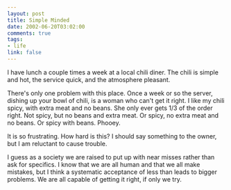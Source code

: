 ```yaml
--- 
layout: post
title: Simple Minded
date: 2002-06-20T03:02:00
comments: true
tags:
- life
link: false
---
```

I have lunch a couple times a week at a local chili diner. The chili is simple and hot, the service quick, and the atmosphere pleasant.

There's only one problem with this place. Once a week or so the server, dishing up your bowl of chili, is a woman who can't get it right. I like my chili spicy, with extra meat and no beans. She only ever gets 1/3 of the order right. Not spicy, but no beans and extra meat. Or spicy, no extra meat and no beans. Or spicy with beans. Phooey.

It is so frustrating. How hard is this? I should say something to the owner, but I am reluctant to cause trouble.

I guess as a society we are raised to put up with near misses rather than ask for specifics. I know that we are all human and that we all make mistakes, but I think a systematic acceptance of less than leads to bigger problems. We are all capable of getting it right, if only we try.
